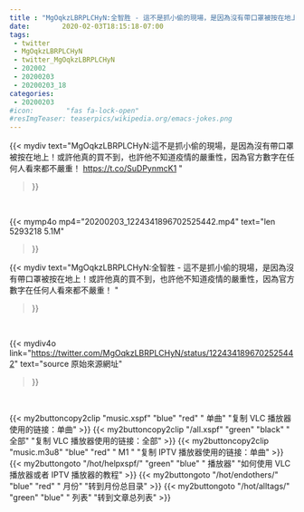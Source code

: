 ```yaml
---
title : "MgOqkzLBRPLCHyN:全智胜 - 這不是抓小偷的現場，是因為沒有帶口罩被按在地上！或許他真的買不到，也許他不知道疫情的嚴重性，因為官方數字在任何人看來都不嚴重！ "
date:        2020-02-03T18:15:18-07:00
tags:
 - twitter
 - MgOqkzLBRPLCHyN
 - twitter_MgOqkzLBRPLCHyN
 - 202002
 - 20200203
 - 20200203_18
categories:
 - 20200203
#icon:        "fas fa-lock-open"
#resImgTeaser: teaserpics/wikipedia.org/emacs-jokes.png
---
```


{{< mydiv text="MgOqkzLBRPLCHyN:這不是抓小偷的現場，是因為沒有帶口罩被按在地上！或許他真的買不到，也許他不知道疫情的嚴重性，因為官方數字在任何人看來都不嚴重！ https://t.co/SuDPynmcK1 "
>}}
<br>


{{< mymp4o mp4="20200203_1224341896702525442.mp4"
text="len 5293218    5.1M"
>}}


{{< mydiv text="MgOqkzLBRPLCHyN:全智胜 - 這不是抓小偷的現場，是因為沒有帶口罩被按在地上！或許他真的買不到，也許他不知道疫情的嚴重性，因為官方數字在任何人看來都不嚴重！ "
>}}
<br>

{{< mydiv4o link="https://twitter.com/MgOqkzLBRPLCHyN/status/1224341896702525442"
text="source 原始來源網址"
>}}


<br>





{{< my2buttoncopy2clip "music.xspf"        "blue"   "red"    " 单曲"  "复制 VLC 播放器使用的链接：单曲" >}} {{< my2buttoncopy2clip "/all.xspf"         "green"  "black"  " 全部"  "复制 VLC 播放器使用的链接：全部" >}} {{< my2buttoncopy2clip "music.m3u8"        "blue"   "red"    " M1 "    "复制 IPTV 播放器使用的链接：单曲" >}} {{< my2buttongoto      "/hot/helpxspf/"    "green"  "blue"   " 播放器" "如何使用 VLC 播放器或者 IPTV 播放器的教程" >}} {{< my2buttongoto      "/hot/endothers/"   "blue"   "red"    " 月份"   "转到月份总目录" >}} {{< my2buttongoto      "/hot/alltags/"     "green"  "blue"   " 列表"   "转到文章总列表" >}} 
